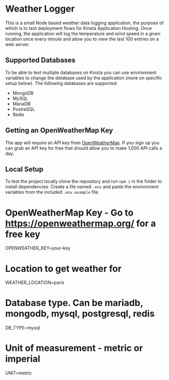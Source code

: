 # Weather Logger

This is a small Node based weather data logging application, the purpose of which is to test deployment flows for Kinsta Application Hosting. Once running, the application will log the temperature and wind speed in a given location once every minute and allow you to view the last 100 entries on a web server. 

## Supported Databases
To be able to test multiple databases on Kinsta you can use environment variables to change the database used by the application (more on specific setup below). The following databases are supported: 
* MongoDB
* MySQL
* MariaDB
* PostreSQL
* Redis

## Getting an OpenWeatherMap Key
The app will require an API key from [OpenWeatherMap](https://home.openweathermap.org). If you sign up you can grab an API key for free that should allow you to make 1,000 API calls a day.  

## Local Setup
To test the project locally clone the repository and run `npm i` in the folder to install dependencies. Create a file named `.env` and paste the environment variables from the included `.env.example` file. 


# OpenWeatherMap Key - Go to https://openweathermap.org/ for a free key
OPENWEATHER_KEY=your-key
# Location to get weather for
WEATHER_LOCATION=paris
# Database type. Can be mariadb, mongodb, mysql, postgresql, redis
DB_TYPE=mysql
# Unit of measurement - metric or imperial
UNIT=metric
